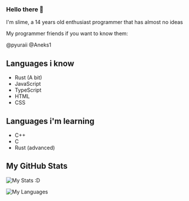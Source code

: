 ### Hello there 👋

I'm slime, a 14 years old enthusiast programmer that has almost no ideas

My programmer friends if you want to know them:

@pyuraii
@Aneks1

## Languages i know
<ul>
  <li>Rust (A bit)</li>
  <li>JavaScript</li>
  <li>TypeScript</li>
  <li>HTML</li>
  <li>CSS</li>
</ul>

## Languages i'm learning
<ul>
  <li>C++</li>
  <li>C</li>
  <li>Rust (advanced)</li>
</ul>

## My GitHub Stats

![My Stats :D](https://github-readme-stats.vercel.app/api?username=MrSlime142&theme=dark)

![My Languages](https://github-readme-stats.vercel.app/api/top-langs/?username=MrSlime1421&theme=dark)
